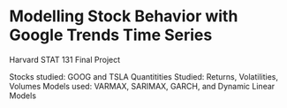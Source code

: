 # Modelling Stock Behavior with Google Trends Time Series
Harvard STAT 131 Final Project

Stocks studied: GOOG and TSLA
Quantitities Studied: Returns, Volatilities, Volumes
Models used: VARMAX, SARIMAX, GARCH, and Dynamic Linear Models
